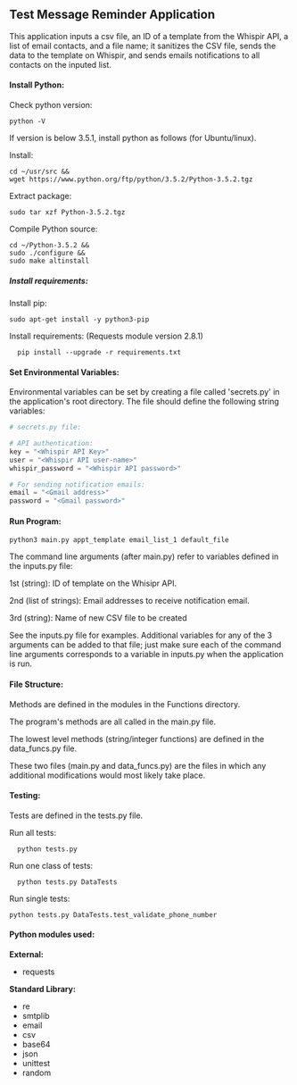 ## Test Message Reminder Application

This application inputs a csv file, an ID of a template from the Whispir API, a list of email contacts, and a file name; it sanitizes the CSV file, sends the data to the template on Whispir, and sends emails notifications to all contacts on the inputed list.

#### Install Python:

Check python version:
```
python -V
```

If version is below 3.5.1, install python as follows (for Ubuntu/linux).

Install:
```
cd ~/usr/src &&
wget https://www.python.org/ftp/python/3.5.2/Python-3.5.2.tgz
```

Extract package:
```
sudo tar xzf Python-3.5.2.tgz

```

Compile Python source:  
```
cd ~/Python-3.5.2 &&
sudo ./configure &&
sudo make altinstall
```

##### Install requirements:

Install pip:
```
sudo apt-get install -y python3-pip
```

Install requirements: (Requests module version 2.8.1)
```
  pip install --upgrade -r requirements.txt
```

#### Set Environmental Variables:

Environmental variables can be set by creating a file called 'secrets.py' in the application's root directory. The file should define the following string variables:

```python
# secrets.py file:

# API authentication:
key = "<Whispir API Key>"
user = "<Whispir API user-name>"
whispir_password = "<Whispir API password>"

# For sending notification emails:
email = "<Gmail address>"
password = "<Gmail password>"
```

#### Run Program:
```
python3 main.py appt_template email_list_1 default_file
```
The command line arguments (after main.py) refer to variables defined in the inputs.py file:

1st (string): ID of template on the Whisipr API.

2nd (list of strings): Email addresses to receive notification email.

3rd (string): Name of new CSV file to be created

See the inputs.py file for examples. Additional variables for any of the 3 arguments can be added to that file; just make sure each of the command line arguments corresponds to a variable in inputs.py when the application is run.




#### File Structure:
Methods are defined in the modules in the Functions directory.

The program's methods are all called in the main.py file.

The lowest level methods (string/integer functions) are defined in the data_funcs.py file.

These two files (main.py and data_funcs.py) are the files in which any additional modifications would most likely take place.

#### Testing:
Tests are defined in the tests.py file.

Run all tests:
```
  python tests.py
```
Run one class of tests:
```
  python tests.py DataTests

```
Run single tests:
```
python tests.py DataTests.test_validate_phone_number
```

#### Python modules used:
 **External:**
- requests

**Standard Library:**
- re
- smtplib
- email
- csv
- base64
- json
- unittest
- random
